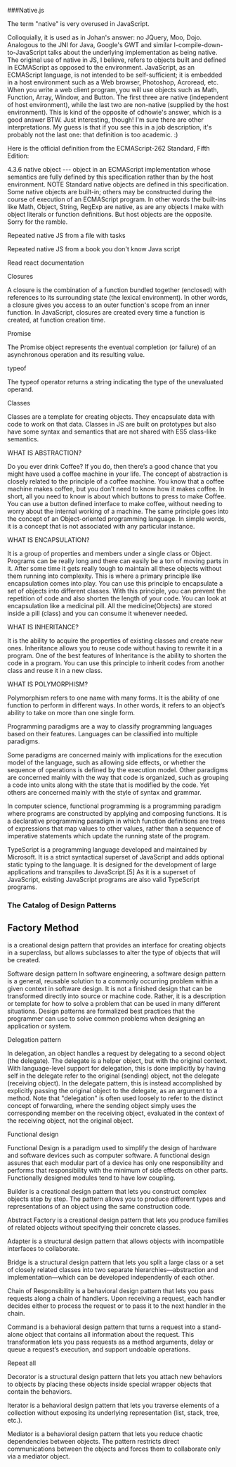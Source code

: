###Native.js

The term "native" is very overused in JavaScript.

Colloquially, it is used as in Johan's answer: no JQuery, Moo, Dojo.
Analogous to the JNI for Java, Google's GWT and similar I-compile-down-to-JavaScript talks about the underlying implementation as being native.
The original use of native in JS, I believe, refers to objects built and defined in ECMAScript as opposed to the environment. JavaScript, as an ECMAScript language, is not intended to be self-sufficient; it is embedded in a host environment such as a Web browser, Photoshop, Acroread, etc. When you write a web client program, you will use objects such as Math, Function, Array, Window, and Button. The first three are native (independent of host environment), while the last two are non-native (supplied by the host environment). This is kind of the opposite of cdhowie's answer, which is a good answer BTW. Just interesting, though!
I'm sure there are other interpretations. My guess is that if you see this in a job description, it's probably not the last one: that definition is too academic. :)

Here is the official definition from the ECMAScript-262 Standard, Fifth Edition:

4.3.6 native object --- object in an ECMAScript implementation 
whose semantics are fully defined by this specification rather 
than by the host environment. NOTE Standard native objects are 
defined in this specification. Some native objects are built-in; 
others may be constructed during the course of execution of an 
ECMAScript program.
In other words the built-ins like Math, Object, String, RegExp are native, as are any objects I make with object literals or function definitions. But host objects are the opposite. Sorry for the ramble.

Repeated native JS from a file with tasks 

Repeated native JS from a book you don't know Java script 

Read react documentation 

Closures

A closure is the combination of a function bundled together (enclosed) with references to its surrounding state (the lexical environment). In other words, a closure gives you access to an outer function's scope from an inner function. In JavaScript, closures are created every time a function is created, at function creation time.

Promise

The Promise object represents the eventual completion (or failure) of an asynchronous operation and its resulting value.

typeof

The typeof operator returns a string indicating the type of the unevaluated operand.

Classes

Classes are a template for creating objects. They encapsulate data with code to work on that data. Classes in JS are built on prototypes but also have some syntax and semantics that are not shared with ES5 class-like semantics.

WHAT IS ABSTRACTION?

Do you ever drink Coffee? If you do, then there’s a good chance that you might have used a coffee machine in your life. The concept of abstraction is closely related to the principle of a coffee machine. You know that a coffee machine makes coffee, but you don’t need to know how it makes coffee. In short, all you need to know is about which buttons to press to make Coffee. You can use a button defined interface to make coffee, without needing to worry about the internal working of a machine.
The same principle goes into the concept of an Object-oriented programming language. In simple words, it is a concept that is not associated with any particular instance.

WHAT IS ENCAPSULATION?

It is a group of properties and members under a single class or Object. Programs can be really long and there can easily be a ton of moving parts in it. After some time it gets really tough to maintain all these objects without them running into complexity. This is where a primary principle like encapsulation comes into play. You can use this principle to encapsulate a set of objects into different classes. With this principle, you can prevent the repetition of code and also shorten the length of your code. You can look at encapsulation like a medicinal pill. All the medicine(Objects) are stored inside a pill (class) and you can consume it whenever needed.

WHAT IS INHERITANCE?

It is the ability to acquire the properties of existing classes and create new ones. Inheritance allows you to reuse code without having to rewrite it in a program. One of the best features of Inheritance is the ability to shorten the code in a program. You can use this principle to inherit codes from another class and reuse it in a new class.

WHAT IS POLYMORPHISM?

Polymorphism refers to one name with many forms. It is the ability of one function to perform in different ways. In other words, it refers to an object’s ability to take on more than one single form.

Programming paradigms are a way to classify programming languages based on their features. Languages can be classified into multiple paradigms.

Some paradigms are concerned mainly with implications for the execution model of the language, such as allowing side effects, or whether the sequence of operations is defined by the execution model. Other paradigms are concerned mainly with the way that code is organized, such as grouping a code into units along with the state that is modified by the code. Yet others are concerned mainly with the style of syntax and grammar.

In computer science, functional programming is a programming paradigm where programs are constructed by applying and composing functions. It is a declarative programming paradigm in which function definitions are trees of expressions that map values to other values, rather than a sequence of imperative statements which update the running state of the program.

TypeScript is a programming language developed and maintained by Microsoft. It is a strict syntactical superset of JavaScript and adds optional static typing to the language. It is designed for the development of large applications and transpiles to JavaScript.[5] As it is a superset of JavaScript, existing JavaScript programs are also valid TypeScript programs.

### The Catalog of Design Patterns

## Factory Method 
is a creational design pattern that provides an interface for creating objects in a superclass, but allows subclasses to alter the type of objects that will be created.

Software design pattern
In software engineering, a software design pattern is a general, reusable solution to a commonly occurring problem within a given context in software design. It is not a finished design that can be transformed directly into source or machine code. Rather, it is a description or template for how to solve a problem that can be used in many different situations. Design patterns are formalized best practices that the programmer can use to solve common problems when designing an application or system.

Delegation pattern

In delegation, an object handles a request by delegating to a second object (the delegate). The delegate is a helper object, but with the original context. With language-level support for delegation, this is done implicitly by having self in the delegate refer to the original (sending) object, not the delegate (receiving object). In the delegate pattern, this is instead accomplished by explicitly passing the original object to the delegate, as an argument to a method. Note that "delegation" is often used loosely to refer to the distinct concept of forwarding, where the sending object simply uses the corresponding member on the receiving object, evaluated in the context of the receiving object, not the original object.

Functional design

Functional Design is a paradigm used to simplify the design of hardware and software devices such as computer software. A functional design assures that each modular part of a device has only one responsibility and performs that responsibility with the minimum of side effects on other parts. Functionally designed modules tend to have low coupling.

Builder is a creational design pattern that lets you construct complex objects step by step. The pattern allows you to produce different types and representations of an object using the same construction code.

Abstract Factory is a creational design pattern that lets you produce families of related objects without specifying their concrete classes.

Adapter is a structural design pattern that allows objects with incompatible interfaces to collaborate.

Bridge is a structural design pattern that lets you split a large class or a set of closely related classes into two separate hierarchies—abstraction and implementation—which can be developed independently of each other.

Chain of Responsibility is a behavioral design pattern that lets you pass requests along a chain of handlers. Upon receiving a request, each handler decides either to process the request or to pass it to the next handler in the chain.

Command is a behavioral design pattern that turns a request into a stand-alone object that contains all information about the request. This transformation lets you pass requests as a method arguments, delay or queue a request’s execution, and support undoable operations.

Repeat all

Decorator is a structural design pattern that lets you attach new behaviors to objects by placing these objects inside special wrapper objects that contain the behaviors.

Iterator is a behavioral design pattern that lets you traverse elements of a collection without exposing its underlying representation (list, stack, tree, etc.).

Mediator is a behavioral design pattern that lets you reduce chaotic dependencies between objects. The pattern restricts direct communications between the objects and forces them to collaborate only via a mediator object.
